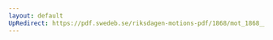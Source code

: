 ```yaml
---
layout: default
UpRedirect: https://pdf.swedeb.se/riksdagen-motions-pdf/1868/mot_1868__ak__00089.pdf
---
```

